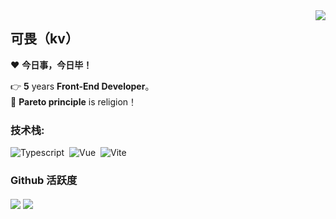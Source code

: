 <img align="right" src="https://count.getloli.com/get/@:kvchen95?theme=rule34">

## 可畏（kv）

❤️ **今日事，今日毕！**

👉 **5** years **Front-End Developer**。  
🚩 **Pareto principle** is religion！  


### **技术栈:**

![Typescript](https://img.shields.io/badge/-Typescript-05122A?style=flat&logo=Typescript)&nbsp;
![Vue](https://img.shields.io/badge/-Vue-05122A?style=flat&logo=Vue)&nbsp;
![Vite](https://img.shields.io/badge/-Vite-05122A?style=flat&logo=Vite)&nbsp;

### Github 活跃度


<p align="left" style="dispaly:flex;">
  <a>
    <img align="center" src="https://github-readme-stats.vercel.app/api?username=kvchen95&show_icons=true&theme=vue&show_icons=true&include_all_commits=true&count_private=true"/>
  </a>
  <a>
    <img align="center" src="https://github-readme-stats.vercel.app/api/top-langs/?username=kvchen95&theme=vue&langs_count=6&layout=compact&langs_count=8&theme=algolia"/>
  </a>
</p>
